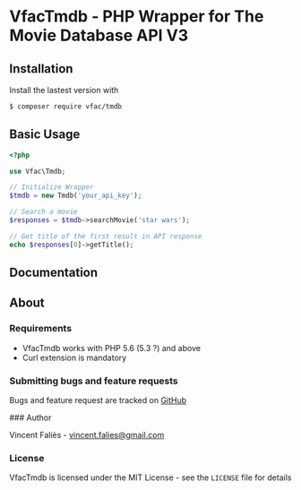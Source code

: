 # VfacTmdb - PHP Wrapper for The Movie Database API V3

## Installation

Install the lastest version with

```bash
$ composer require vfac/tmdb
```

## Basic Usage

```php
<?php

use Vfac\Tmdb;

// Initialize Wrapper
$tmdb = new Tmdb('your_api_key');

// Search a movie
$responses = $tmdb->searchMovie('star wars');

// Get title of the first result in API response
echo $responses[0]->getTitle();
```

## Documentation

## About

### Requirements

- VfacTmdb works with PHP 5.6 (5.3 ?) and above
- Curl extension is mandatory

### Submitting bugs and feature requests

Bugs and feature request are tracked on [GitHub](https://github.com/vfac/tmdb/issues)

### Author

Vincent Faliès - <vincent.falies@gmail.com>

### License

VfacTmdb is licensed under the MIT License - see the `LICENSE` file for details